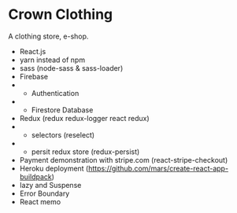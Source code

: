# Crown Clothing

A clothing store, e-shop.

* React.js
* yarn instead of npm
* sass (node-sass & sass-loader)
* Firebase 
* * Authentication
* * Firestore Database
* Redux (redux redux-logger react redux)
* * selectors (reselect)
* * persit redux store (redux-persist)
* Payment demonstration with stripe.com (react-stripe-checkout)
* Heroku deployment (https://github.com/mars/create-react-app-buildpack)
* lazy and Suspense
* Error Boundary
* React memo